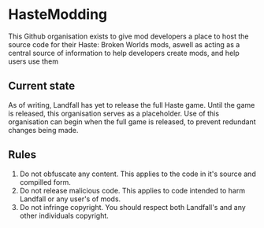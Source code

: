 # HasteModding

This Github organisation exists to give mod developers a place to host the source code for their Haste: Broken Worlds mods, aswell as acting as a central source of information to help developers create mods, and help users use them

## Current state
As of writing, Landfall has yet to release the full Haste game. Until the game is released, this organisation serves as a placeholder. Use of this organisation can begin when the full game is released, to prevent redundant changes being made.

## Rules
1. Do not obfuscate any content. This applies to the code in it's source and compilled form.
2. Do not release malicious code. This applies to code intended to harm Landfall or any user's of mods.
3. Do not infringe copyright. You should respect both Landfall's and any other individuals copyright.
